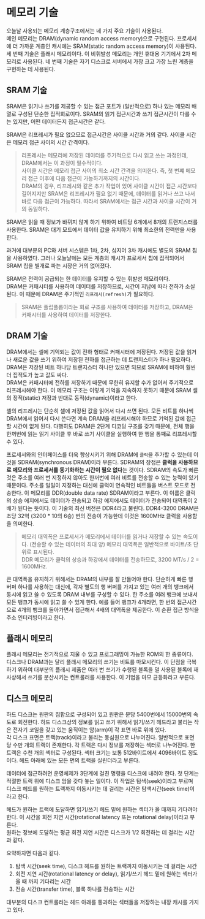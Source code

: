 # 메모리 기술
오늘날 사용되는 메모리 계층구조에서는 네 가지 주요 기술이 사용된다.  
메인 메모리는 DRAM(dynamic random access memory)으로 구현된다. 프로세서에 더 가까운 계층인 캐시에는 SRAM(static random access memory)이 사용된다. 세 번째 기술은 플래시 메모리이다. 이 비휘발성 메모리는 개인 휴대용 기기에서 2차 메모리로 사용된다. 네 번째 기술은 자기 디스크로 서버에서 가장 크고 가장 느린 계층을 구현하는 데 사용된다.  
  
## SRAM 기술
SRAM은 읽기나 쓰기를 제공할 수 있는 접근 포트가 (일반적으로) 하나 있는 메모리 배열로 구성된 단순한 집적회로이다. SRAM의 읽기 접근시간과 쓰기 접근시간이 다를 수는 있지만, 어떤 데이터든지 접근시간은 같다.  

SRAM은 리프레시가 필요 없으므로 접근시간은 사이클 시간과 거의 같다. 사이클 시간은 메모리 접근 사이의 시간 간격이다.  
> 리프레시는 메모리에 저장된 데이터를 주기적으로 다시 읽고 쓰는 과정인데, DRAM에서는 이 과정이 필수적이다.  
사이클 시간은 메모리 접근 사이의 최소 시간 간격을 의미한다. 즉, 첫 번쨰 메모리 접근 이후에 다음 접근이 가능하기까지의 시간이다.  
DRAM의 경우, 리프레시와 같은 추가 작업이 있어 사이클 시간이 접근 시간보다 길어지지만 SRAM은 리프레시가 필요 없기 때문에, 데이터를 읽거나 쓰고 나서 바로 다음 접근이 가능하다. 따라서 SRAM에서는 접근 시간과 사이클 시간이 거의 동일하다.  
  
SRAM은 읽을 때 정보가 바뀌지 않게 하기 위하여 비트당 6개에서 8개의 트랜지스터를 사용한다. SRAM은 대기 모드에서 데이터 값을 유지하기 위해 최소한의 전력만을 사용한다.  
  
과거에 대부분의 PC와 서버 시스템은 1차, 2차, 심지어 3차 캐시에도 별도의 SRAM 칩을 사용하였다. 그러나 오늘날에는 모든 계층의 캐시가 프로세서 칩에 집적되어서 SRAM 칩을 별개로 파는 시장은 거의 없어졌다.  
  
SRAM은 전력이 공급되는 한 데이터를 유지할 수 있는 휘발성 메모리이다.  
DRAM은 커패시터를 사용하여 데이터를 저장하므로, 시간이 지남에 따라 전하가 소실된다. 이 때문에 DRAM은 주기적인 `리프레시(refresh)`가 필요하다.  
> SRAM은 플립플롭이라는 회로 구조를 사용하여 데이터를 저장하고, DRAM은 커패시터를 사용하여 데이터를 저장한다.

## DRAM 기술
DRAM에서는 셀에 기억되는 값이 전하 형태로 커패시터에 저장된다. 저장된 값을 읽거나 새로운 값을 쓰기 위하여 저장된 전하를 접근하는 데 트랜지스터가 하나 필요하다. DRAM은 저장된 비트 하나당 트랜지스터 하나만 있으면 되므로 SRAM에 비하여 훨씬 더 집적도가 높고 값도 싸다.  
DRAM은 커패시터에 전하를 저장하기 때문에 무한히 유지할 수가 없어서 주기적으로 리프레시해야 한다. 이 메모리 구조는 이렇게 기억을 지속하지 못하기 때문에 SRAM 셀의 정적(static) 저장과 반대로 동적(dynamic)이라고 한다.  
  
셀의 리프레시는 단순히 셀에 저장된 값을 읽어서 다시 쓰면 된다. 모든 비트를 하나씩 DRAM에서 읽어서 다시 쓴다면 계속 DRAM을 리프레시해야 하므로 기억된 값에 접근할 시간이 없게 된다. 다행히도 DRAM은 2단계 디코딩 구조를 갖기 때문에, 전체 행을 한꺼번에 읽는 읽기 사이클 후 바로 쓰기 사이클을 실행하여 한 행을 통째로 리프레시할 수 있다.  
  
프로세서와의 인터페이스를 더욱 향상시키기 위해 DRAM에 `클럭`을 추가할 수 있는데 이것을 SDRAM(synchronous DRAM)이라 부른다. SDRAM의 장점은 **클럭을 사용하므로 메모리와 프로세서를 동기화하는 시간이 필요 없다**는 것이다. SDRAM의 속도가 빠른 것은 주소를 여러 번 지정하지 않아도 한꺼번에 여러 비트를 전송할 수 있는 능력이 있기 때문이다. 주소를 일일이 지정하는 대신에 클럭이 연속적인 비트들을 버스트 모드로 전송한다. 이 메모리를 DDR(double data rate) SDRAM이라고 부른다. 이 이름은 클럭의 상승 에지에서도 데이터가 전송되고 하강 에지에서도 데이터가 전송되어 대역폭이 2배가 된다는 뜻이다. 이 기술의 최신 버전은 DDR4라고 불린다. DDR4-3200 DRAM은 초당 32억 (3200 * 10의 6승) 번의 전송이 가능한데 이것은 1600MHz 클럭을 사용함을 의미한다.  
  
> 메모리 대역폭은 프로세서가 메모리에서 데이터를 읽거나 저장할 수 있는 속도이다. (전송할 수 있는 데이터의 최대 양) 메모리 대역폭은 일반적으로 바이트/초 단위로 표시된다.  
DDR 메모리가 클럭의 상승과 하강에서 데이터를 전송하므로, 3200 MT/s / 2 = 1600MHz.  
  
큰 대역폭을 유지하기 위해서는 DRAM의 내부를 잘 만들어야 한다. 단순하게 빠른 행 버퍼 하나를 사용하는 대신에, 각자 별도의 행 버퍼를 가지고 있는 여러 개의 뱅크에서 동시에 읽고 쓸 수 있도록 DRAM 내부를 구성할 수 있다. 한 주소를 여러 뱅크에 보내서 모든 뱅크가 동시에 읽고 쓸 수 있게 한다. 예를 들어 뱅크가 4개라면, 한 번의 접근시간으로 4개의 뱅크를 돌아가면서 접근해서 4배의 대역폭을 제공한다. 이 순환 접근 방식을 주소 인터리빙이라고 한다.  
  
## 플래시 메모리
플래시 메모리는 전기적으로 지울 수 있고 프로그래밍이 가능한 ROM의 한 종류이다.  
디스크나 DRAM과는 달리 플래시 메모리의 쓰기는 비트를 마모시킨다. 이 단점을 극복하기 위하여 대부분의 플래시 제품은 여러 번 쓰기가 수행된 블록을 덜 사용된 블록에 재사상해서 쓰기를 분산시키는 컨트롤러를 사용한다. 이 기법을 마모 균등화라고 부른다.  

## 디스크 메모리
하드 디스크는 원판의 집합으로 구성되어 있고 원판은 분당 5400번에서 15000번의 속도로 회전한다. 하드 디스크상의 정보를 읽고 쓰기 위해서 읽기/쓰기 헤드라고 불리는 작은 전자기 코일을 갖고 있는 움직이는 암(arm)이 각 표면 바로 위에 있다.  
각 디스크 표면은 트랙(track)이라고 불리는 동심원으로 나누어진다. 일반적으로 표면당 수만 개의 트랙이 존재한다. 각 트랙은 다시 정보를 저장하는 섹터로 나누어진다. 한 트랙은 수천 개의 섹터로 구성된다. 섹터 크기는 보통 512바이트에서 4096바이트 정도이다. 헤드 아래에 있는 모든 면의 트랙을 실린더라고 부른다.  
  
데이터에 접근하려면 운영체제가 3단계에 걸친 명령을 디스크에 내려야 한다. 첫 단계는 적절한 트랙 위에 디스크 암을 갖다 놓는 일이다. 이 작업은 탐색(seek)이라고 부르며 디스크 헤드를 원하는 트랙까지 이동시키는 데 걸리는 시간은 탐색시간(seek time)이라고 한다.  
  
헤드가 원하는 트랙에 도달하면 읽기/쓰기 헤드 밑에 원하는 섹터가 올 때까지 기다려야 한다. 이 시간을 회전 지연 시간(rotational latency 또는 rotational delay)이라고 부른다.  
원하는 정보에 도달하는 평균 회전 지연 시간은 디스크가 1/2 회전하는 데 걸리는 시간과 같다.  
    
요약하자면 다음과 같다.  
1. 탐색 시간(seek time), 디스크 헤드를 원하는 트랙까지 이동시키는 데 걸리는 시간  
2. 회전 지연 시간(rotational latency or delay), 읽기/쓰기 헤드 밑에 원하는 섹터가 올 때 까지 기다리는 시간  
3. 전송 시간(transfer time), 블록 하나를 전송하는 시간  
  
대부분의 디스크 컨트롤러는 헤드 아래를 통과하는 섹터들을 저장하는 내장 캐시를 가지고 있다.  